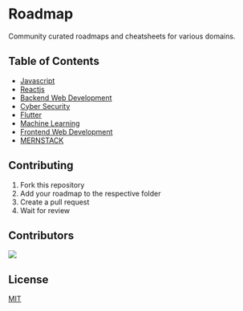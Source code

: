 # Roadmap
Community curated roadmaps and cheatsheets for various domains.

## Table of Contents

- [Javascript](/Javascript/Readme.md)
- [Reactjs](/Reactjs/Readme.md)
- [Backend Web Development](/Backend%20Web%20Development/Readme.md)
- [Cyber Security](/Cyber%20Security/Readme.md)
- [Flutter](/Flutter/Readme.md)
- [Machine Learning](/Machine%20Learning/Readme.md)
- [Frontend Web Development](/Frontend%20Web%20Development/Readme.md)
- [MERNSTACK](/MERNSTACK/Readme.md)
    
## Contributing

1. Fork this repository
2. Add your roadmap to the respective folder
3. Create a pull request
4. Wait for review


## Contributors

<a href="https://github.com/askbuddie/roadmap/graphs/contributors">
  <img src="https://contrib.rocks/image?repo=askbuddie/roadmap" />
</a>



## License

[MIT](/LICENSE)

